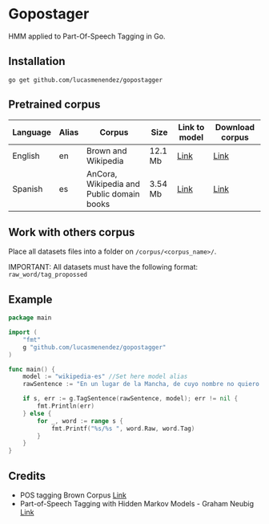 # Gopostager
HMM applied to Part-Of-Speech Tagging in Go.
    
## Installation
```
go get github.com/lucasmenendez/gopostagger
```

## Pretrained corpus

Language | Alias | Corpus | Size | Link to model | Download corpus 
-------- | ----- | ------ | ---- | ------------- | --------------- 
English | en | Brown and Wikipedia | 12.1 Mb | [Link](https://github.com/lucasmenendez/gopostagger/tree/master/models/en)  | [Link](https://drive.google.com/file/d/0B6YI1HgpnJOjcmRhaDc3MjhiSlk)
Spanish | es | AnCora, Wikipedia and Public domain books  | 3.54 Mb | [Link](https://github.com/lucasmenendez/gopostagger/tree/master/models/es) | [Link](https://drive.google.com/open?id=0B6YI1HgpnJOjZzJFWWNEamFubUU)

## Work with others corpus

Place all datasets files into a folder on `/corpus/<corpus_name>/`. 

IMPORTANT: All datasets must have the following format: `raw_word/tag_propossed` 


## Example

```go
package main

import (
	"fmt"
	g "github.com/lucasmenendez/gopostagger"
)

func main() {
	model := "wikipedia-es" //Set here model alias
	rawSentence := "En un lugar de la Mancha, de cuyo nombre no quiero acordarme, no ha mucho tiempo que vivía un hidalgo de los de lanza en astillero, adarga antigua, rocín flaco y galgo corredor."

	if s, err := g.TagSentence(rawSentence, model); err != nil {
		fmt.Println(err)
	} else {
	    for _, word := range s {
    		fmt.Printf("%s/%s ", word.Raw, word.Tag)
    	}
	}
}
```
	
## Credits
- POS tagging Brown Corpus [Link](https://en.wikipedia.org/wiki/Brown_Corpus)
- Part-of-Speech Tagging with Hidden Markov Models - Graham Neubig [Link](http://www.phontron.com/slides/nlp-programming-en-04-hmm.pdf)